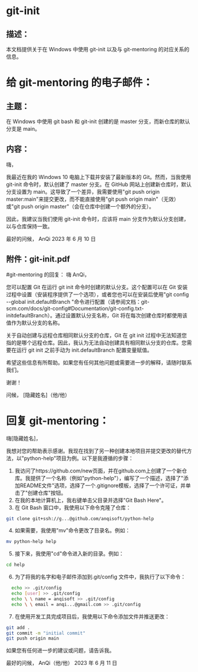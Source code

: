 # git-init

## 描述：

本文档提供关于在 Windows 中使用 git-init 以及与 git-mentoring 的对应关系的信息。

# 给 git-mentoring 的电子邮件：

## 主题：

在 Windows 中使用 git bash 和 git-init 创建的是 master 分支，而新仓库的默认分支是 main。

## 内容：

嗨，

我最近在我的 Windows 10 电脑上下载并安装了最新版本的 Git。然而，当我使用 git-init 命令时，默认创建了 master 分支。在 GitHub 网站上创建新仓库时，默认分支设置为 main。这导致了一个差异，我需要使用"git push origin master:main"来提交更改，而不能直接使用"git push origin main"（无效）或"git push origin master"（会在仓库中创建一个额外的分支）。

因此，我建议当我们使用 git-init 命令时，应该将 main 分支作为默认分支创建，以与仓库保持一致。

最好的问候，
AnQi
2023 年 6 月 10 日

## 附件：git-init.pdf

#git-mentoring 的回复：
嗨 AnQi，

您可以配置 Git 在运行 git init 命令时创建的默认分支。这个配置可以在 Git 安装过程中设置（安装程序提供了一个选项），或者您也可以在安装后使用"git config --global init.defaultBranch <branch-name>"命令进行配置（请参阅文档：git-scm.com/docs/git-config#Documentation/git-config.txt-initdefaultBranch）。通过设置默认分支名称，Git 将在每次创建仓库时都使用该值作为默认分支的名称。

关于自动创建与远程仓库相同默认分支的仓库，Git 在 git init 过程中无法知道您指的是哪个远程仓库。因此，我认为无法自动创建具有相同默认分支的仓库。您需要在运行 git init 之前手动为 init.defaultBranch 配置变量赋值。

希望这些信息有所帮助。如果您有任何其他问题或需要进一步的解释，请随时联系我们。

谢谢！

问候，
[隐藏姓名]（他/他）

# 回复 git-mentoring：

嗨[隐藏姓名]，

我想对您的帮助表示感谢。我现在找到了另一种创建本地项目并提交更改的替代方法，以"python-help"项目为例。以下是我遵循的步骤：

1. 我访问了https://github.com/new页面，并在github.com上创建了一个新仓库。我提供了一个名称（例如"python-help"），编写了一个描述，选择了"添加README文件"选项，选择了一个.gitignore模板，选择了一个许可证，并单击了"创建仓库"按钮。
2. 在我的本地计算机上，我右键单击父目录并选择"Git Bash Here"。
3. 在 Git Bash 窗口中，我使用以下命令克隆了仓库：

```bash
git clone git+ssh://g...@github.com/anqisoft/python-help
```

4. 如果需要，我使用"mv"命令更改了目录名。例如：

```bash
mv python-help help
```

5. 接下来，我使用"cd"命令进入新的目录。例如：

```bash
cd help
```

6. 为了将我的名字和电子邮件添加到.git/config 文件中，我执行了以下命令：

```bash
  echo >> .git/config
  echo [user] >> .git/config
  echo \ \ name = anqisoft >> .git/config
  echo \ \ email = anqi...@gmail.com >> .git/config
```

7. 在使用开发工具完成项目后，我使用以下命令添加文件并推送更改：

```bash
git add .
git commit -m "initial commit"
git push origin main
```

如果您有任何进一步的建议或问题，请告诉我。

最好的问候，
AnQi（他/他）
2023 年 6 月 11 日
